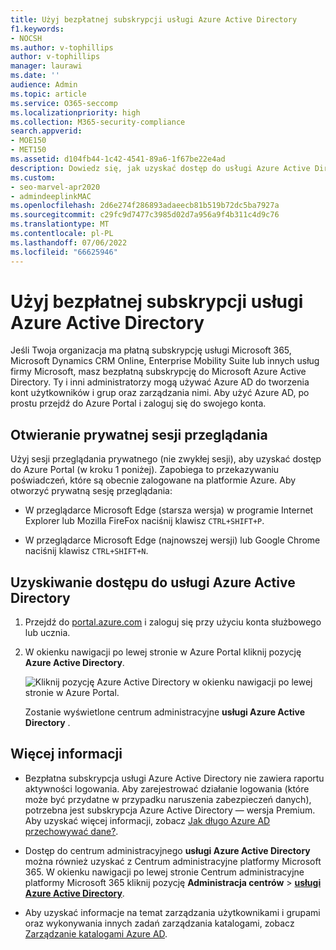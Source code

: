 ```yaml
---
title: Użyj bezpłatnej subskrypcji usługi Azure Active Directory
f1.keywords:
- NOCSH
ms.author: v-tophillips
author: v-tophillips
manager: laurawi
ms.date: ''
audience: Admin
ms.topic: article
ms.service: O365-seccomp
ms.localizationpriority: high
ms.collection: M365-security-compliance
search.appverid:
- MOE150
- MET150
ms.assetid: d104fb44-1c42-4541-89a6-1f67be22e4ad
description: Dowiedz się, jak uzyskać dostęp do usługi Azure Active Directory, która jest uwzględniona w płatnej subskrypcji organizacji.
ms.custom:
- seo-marvel-apr2020
- admindeeplinkMAC
ms.openlocfilehash: 2d6e274f286893adaeecb81b519b72dc5ba7927a
ms.sourcegitcommit: c29fc9d7477c3985d02d7a956a9f4b311c4d9c76
ms.translationtype: MT
ms.contentlocale: pl-PL
ms.lasthandoff: 07/06/2022
ms.locfileid: "66625946"
---
```

# <a name="use-your-free-azure-active-directory-subscription"></a>Użyj bezpłatnej subskrypcji usługi Azure Active Directory

Jeśli Twoja organizacja ma płatną subskrypcję usługi Microsoft 365, Microsoft Dynamics CRM Online, Enterprise Mobility Suite lub innych usług firmy Microsoft, masz bezpłatną subskrypcję do Microsoft Azure Active Directory. Ty i inni administratorzy mogą używać Azure AD do tworzenia kont użytkowników i grup oraz zarządzania nimi. Aby użyć Azure AD, po prostu przejdź do Azure Portal i zaloguj się do swojego konta.

## <a name="open-a-private-browsing-session"></a>Otwieranie prywatnej sesji przeglądania

Użyj sesji przeglądania prywatnego (nie zwykłej sesji), aby uzyskać dostęp do Azure Portal (w kroku 1 poniżej). Zapobiega to przekazywaniu poświadczeń, które są obecnie zalogowane na platformie Azure. Aby otworzyć prywatną sesję przeglądania:

- W przeglądarce Microsoft Edge (starsza wersja) w programie Internet Explorer lub Mozilla FireFox naciśnij klawisz `CTRL+SHIFT+P`.

- W przeglądarce Microsoft Edge (najnowszej wersji) lub Google Chrome naciśnij klawisz `CTRL+SHIFT+N`.

## <a name="access-azure-active-directory"></a>Uzyskiwanie dostępu do usługi Azure Active Directory

1. Przejdź do [portal.azure.com](https://portal.azure.com) i zaloguj się przy użyciu konta służbowego lub ucznia.

2. W okienku nawigacji po lewej stronie w Azure Portal kliknij pozycję **Azure Active Directory**.

    ![Kliknij pozycję Azure Active Directory w okienku nawigacji po lewej stronie w Azure Portal.](../media/97d2d72f-ac20-46ab-898c-851f6009b453.png)

    Zostanie wyświetlone centrum administracyjne **usługi Azure Active Directory** .

## <a name="more-information"></a>Więcej informacji

- Bezpłatna subskrypcja usługi Azure Active Directory nie zawiera raportu aktywności logowania. Aby zarejestrować działanie logowania (które może być przydatne w przypadku naruszenia zabezpieczeń danych), potrzebna jest subskrypcja Azure Active Directory — wersja Premium. Aby uzyskać więcej informacji, zobacz [Jak długo Azure AD przechowywać dane?](/azure/active-directory/reports-monitoring/reference-reports-data-retention#how-long-does-azure-ad-store-the-data).

- Dostęp do centrum administracyjnego **usługi Azure Active Directory** można również uzyskać z Centrum administracyjne platformy Microsoft 365. W okienku nawigacji po lewej stronie Centrum administracyjne platformy Microsoft 365 kliknij pozycję **Administracja centrów** \> [**usługi Azure Active Directory**](https://go.microsoft.com/fwlink/p/?linkid=2067268).

- Aby uzyskać informacje na temat zarządzania użytkownikami i grupami oraz wykonywania innych zadań zarządzania katalogami, zobacz [Zarządzanie katalogami Azure AD](/azure/active-directory/active-directory-administer).
